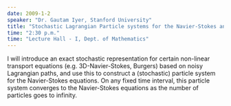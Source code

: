 ```yaml
---
date: 2009-1-2
speaker: "Dr. Gautam Iyer, Stanford University"
title: "Stochastic Lagrangian Particle systems for the Navier-Stokes and Burgers equations."
time: "2:30 p.m." 
time: "Lecture Hall - I, Dept. of Mathematics"
---
```

I will introduce an exact stochastic representation for certain non-linear transport equations (e.g. 3D-Navier-Stokes, Burgers) based on noisy Lagrangian paths, and use this to construct a (stochastic) particle system for the Navier-Stokes equations. On any fixed time interval, this particle system converges to the Navier-Stokes equations as the number of particles goes to infinity.
